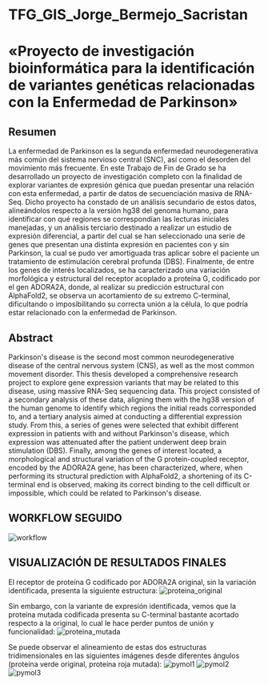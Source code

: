 # TFG_GIS_Jorge_Bermejo_Sacristan
# «Proyecto de investigación bioinformática para la identificación de variantes genéticas relacionadas con la Enfermedad de Parkinson»

## Resumen
La enfermedad de Parkinson es la segunda enfermedad neurodegenerativa más común del sistema nervioso central (SNC), así como el desorden del movimiento más frecuente. En este Trabajo de Fin de Grado se ha desarrollado un proyecto de investigación completo con la finalidad de explorar variantes de expresión génica que puedan presentar una relación con esta enfermedad, a partir de datos de secuenciación masiva de RNA-Seq. Dicho proyecto ha constado de un análisis secundario de estos datos, alineándolos respecto a la versión hg38 del genoma humano, para identificar con qué regiones se correspondían las lecturas iniciales manejadas, y un análisis terciario destinado a realizar un estudio de expresión diferencial, a partir del cual se han seleccionado una serie de genes que presentan una distinta expresión en pacientes con y sin Parkinson, la cual se pudo ver amortiguada tras aplicar sobre el paciente un tratamiento de estimulación cerebral profunda (DBS). Finalmente, de entre los genes de interés localizados, se ha caracterizado una variación morfológica y estructural del receptor acoplado a proteína G, codificado por el gen ADORA2A, donde, al realizar su predicción estructural con AlphaFold2, se observa un acortamiento de su extremo C-terminal, dificultando o imposibilitando su correcta unión a la célula, lo que podría estar relacionado con la enfermedad de Parkinson.

## Abstract
Parkinson's disease is the second most common neurodegenerative disease of the central nervous system (CNS), as well as the most common movement disorder. This thesis developed a comprehensive research project to explore gene expression variants that may be related to this disease, using massive RNA-Seq sequencing data. This project consisted of a secondary analysis of these data, aligning them with the hg38 version of the human genome to identify which regions the initial reads corresponded to, and a tertiary analysis aimed at conducting a differential expression study. From this, a series of genes were selected that exhibit different expression in patients with and without Parkinson's disease, which expression was attenuated after the patient underwent deep brain stimulation (DBS). Finally, among the genes of interest located, a morphological and structural variation of the G protein-coupled receptor, encoded by the ADORA2A gene, has been characterized, where, when performing its structural prediction with AlphaFold2, a shortening of its C-terminal end is observed, making its correct binding to the cell difficult or impossible, which could be related to Parkinson's disease.

## WORKFLOW SEGUIDO
![workflow](https://github.com/user-attachments/assets/0e6051c7-5fb6-45ca-bc3c-8b4b9d807a1f)

## VISUALIZACIÓN DE RESULTADOS FINALES
El receptor de proteína G codificado por ADORA2A original, sin la variación identificada, presenta la siguiente estructura:
![proteina_original](https://github.com/user-attachments/assets/28a558a4-b928-4213-bb1f-9fe017e56dae)

Sin embargo, con la variante de expresión identificada, vemos que la proteína mutada codificada presenta su C-terminal bastante acortado respecto a la original, lo cual le hace perder puntos de unión y funcionalidad:
![proteina_mutada](https://github.com/user-attachments/assets/4e113da5-c468-4abb-b349-1d654d25e6e1)

Se puede observar el alineamiento de estas dos estructuras tridimensionales en las siguientes imágenes desde diferentes ángulos (proteína verde original, proteína roja mutada):
![pymol1](https://github.com/user-attachments/assets/dd6f2368-874f-4a9e-816c-9540f51a7816)
![pymol2](https://github.com/user-attachments/assets/eeebec72-a60c-4d72-b7fb-cb3c61c67262)
![pymol3](https://github.com/user-attachments/assets/d042b894-a26f-44da-a449-eeaa460ff692)



